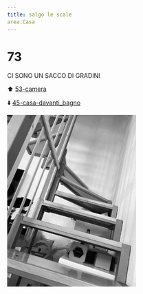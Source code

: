 ```yaml
---
title: salgo le scale
area:Casa
---
```

# 73
CI SONO UN SACCO DI GRADINI

⬆️ [53-camera](53-camera.md)

⬇️ [45-casa-davanti_bagno](45-casa-davanti_bagno.md)

![foto_73](_assets/preview/foto_73.jpg)